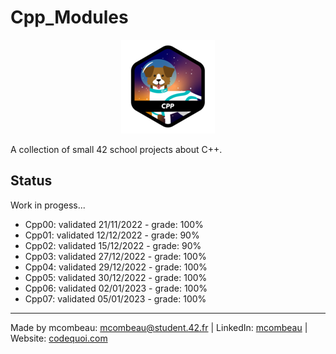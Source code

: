 # Cpp_Modules

<p align="center">
  <img src="https://github.com/mcombeau/mcombeau/blob/main/42_badges/cppn.png" alt="Cpp modules 42 project badge"/>
</p>

A collection of small 42 school projects about C++.

## Status
Work in progess...

* Cpp00: validated 21/11/2022 - grade: 100%
* Cpp01: validated 12/12/2022 - grade: 90%
* Cpp02: validated 15/12/2022 - grade: 90%
* Cpp03: validated 27/12/2022 - grade: 100%
* Cpp04: validated 29/12/2022 - grade: 100%
* Cpp05: validated 30/12/2022 - grade: 100%
* Cpp06: validated 02/01/2023 - grade: 100%
* Cpp07: validated 05/01/2023 - grade: 100%

---
Made by mcombeau: mcombeau@student.42.fr | LinkedIn: [mcombeau](https://www.linkedin.com/in/mia-combeau-86653420b/) | Website: [codequoi.com](https://www.codequoi.com)
